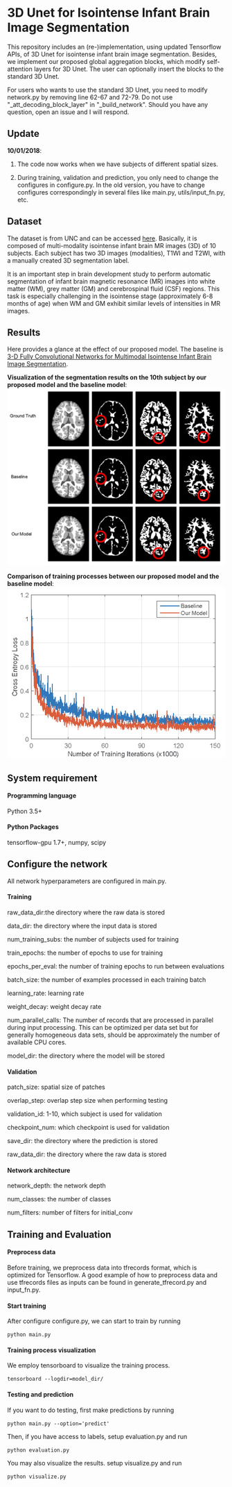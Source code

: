# 3D Unet for Isointense Infant Brain Image Segmentation

This repository includes an (re-)implementation, using updated Tensorflow APIs, of 3D Unet for isointense infant brain image segmentation. Besides, we implement our proposed global aggregation blocks, which modify self-attention layers for 3D Unet. The user can optionally insert the blocks to the standard 3D Unet.

For users who wants to use the standard 3D Unet, you need to modify network.py by removing line 62-67 and 72-79. Do not use "_att_decoding_block_layer" in "_build_network". Should you have any question, open an issue and I will respond.

## Update
**10/01/2018**:
1. The code now works when we have subjects of different spatial sizes.

2. During training, validation and prediction, you only need to change the configures in configure.py. In the old version, you have to change configures correspondingly in several files like main.py, utils/input_fn.py, etc.

## Dataset

The dataset is from UNC and can be accessed [here](http://iseg2017.web.unc.edu/). Basically, it is composed of multi-modality isointense infant brain MR images (3D) of 10 subjects. Each subject has two 3D images (modalities), T1WI and T2WI, with a manually created 3D segmentation label.

It is an important step in brain development study to perform automatic segmentation of infant brain magnetic resonance (MR) images into white matter (WM), grey matter (GM) and cerebrospinal fluid (CSF) regions. This task is especially challenging in the isointense stage (approximately 6-8 months of age) when WM and GM exhibit similar levels of intensities in MR images.

## Results

Here provides a glance at the effect of our proposed model. The baseline is [3-D Fully Convolutional Networks for Multimodal Isointense Infant Brain Image Segmentation](https://ieeexplore.ieee.org/stamp/stamp.jsp?tp=&arnumber=8287819).

**Visualization of the segmentation results on the 10th subject by our proposed model and the baseline model**:
![model](./results/sample_results.png)

**Comparison of training processes between our proposed model and the baseline model**:
![model](./results/training_curve.png)

## System requirement

#### Programming language

Python 3.5+

#### Python Packages

tensorflow-gpu 1.7+, numpy, scipy

## Configure the network

All network hyperparameters are configured in main.py.

#### Training

raw_data_dir:the directory where the raw data is stored

data_dir: the directory where the input data is stored

num_training_subs: the number of subjects used for training

train_epochs: the number of epochs to use for training

epochs_per_eval: the number of training epochs to run between evaluations

batch_size: the number of examples processed in each training batch

learning_rate: learning rate

weight_decay: weight decay rate

num_parallel_calls: The number of records that are processed in parallel during input processing. This can be optimized per data set but for generally homogeneous data sets, should be approximately the number of available CPU cores.

model_dir: the directory where the model will be stored

#### Validation

patch_size: spatial size of patches

overlap_step: overlap step size when performing testing

validation_id: 1-10, which subject is used for validation

checkpoint_num: which checkpoint is used for validation

save_dir: the directory where the prediction is stored

raw_data_dir: the directory where the raw data is stored

#### Network architecture

network_depth: the network depth

num_classes: the number of classes

num_filters: number of filters for initial_conv

## Training and Evaluation

#### Preprocess data

Before training, we preprocess data into tfrecords format, which is optimized for Tensorflow. A good example of how to preprocess data and use tfrecords files as inputs can be found in generate_tfrecord.py and input_fn.py.

#### Start training

After configure configure.py, we can start to train by running
```
python main.py
```

#### Training process visualization

We employ tensorboard to visualize the training process.
```
tensorboard --logdir=model_dir/
```

#### Testing and prediction

If you want to do testing, first make predictions by running
```
python main.py --option='predict'
```

Then, if you have access to labels, setup evaluation.py and run
```
python evaluation.py
```

You may also visualize the results. setup visualize.py and run
```
python visualize.py
```
